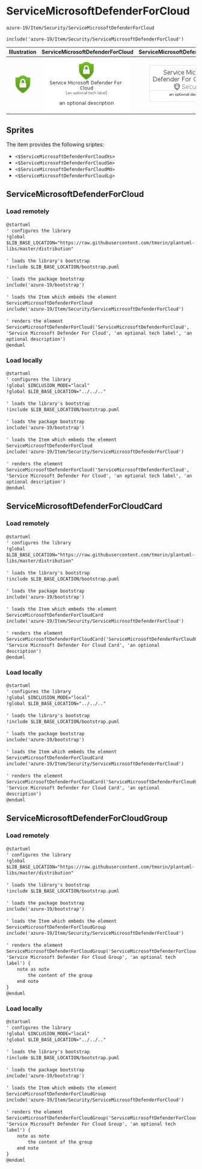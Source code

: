 # ServiceMicrosoftDefenderForCloud


```text
azure-19/Item/Security/ServiceMicrosoftDefenderForCloud
```

```text
include('azure-19/Item/Security/ServiceMicrosoftDefenderForCloud')
```



| Illustration | ServiceMicrosoftDefenderForCloud | ServiceMicrosoftDefenderForCloudCard | ServiceMicrosoftDefenderForCloudGroup |
| :---: | :---: | :---: | :---: |
| ![illustration for Illustration](../../../azure-19/Item/Security/ServiceMicrosoftDefenderForCloud.png) | ![illustration for ServiceMicrosoftDefenderForCloud](../../../azure-19/Item/Security/ServiceMicrosoftDefenderForCloud.Local.png) | ![illustration for ServiceMicrosoftDefenderForCloudCard](../../../azure-19/Item/Security/ServiceMicrosoftDefenderForCloudCard.Local.png) | ![illustration for ServiceMicrosoftDefenderForCloudGroup](../../../azure-19/Item/Security/ServiceMicrosoftDefenderForCloudGroup.Local.png) |



## Sprites
The item provides the following sriptes:

- `<$ServiceMicrosoftDefenderForCloudXs>`
- `<$ServiceMicrosoftDefenderForCloudSm>`
- `<$ServiceMicrosoftDefenderForCloudMd>`
- `<$ServiceMicrosoftDefenderForCloudLg>`





## ServiceMicrosoftDefenderForCloud

### Load remotely
```plantuml
@startuml
' configures the library
!global $LIB_BASE_LOCATION="https://raw.githubusercontent.com/tmorin/plantuml-libs/master/distribution"

' loads the library's bootstrap
!include $LIB_BASE_LOCATION/bootstrap.puml

' loads the package bootstrap
include('azure-19/bootstrap')

' loads the Item which embeds the element ServiceMicrosoftDefenderForCloud
include('azure-19/Item/Security/ServiceMicrosoftDefenderForCloud')

' renders the element
ServiceMicrosoftDefenderForCloud('ServiceMicrosoftDefenderForCloud', 'Service Microsoft Defender For Cloud', 'an optional tech label', 'an optional description')
@enduml
```

### Load locally
```plantuml
@startuml
' configures the library
!global $INCLUSION_MODE="local"
!global $LIB_BASE_LOCATION="../../.."

' loads the library's bootstrap
!include $LIB_BASE_LOCATION/bootstrap.puml

' loads the package bootstrap
include('azure-19/bootstrap')

' loads the Item which embeds the element ServiceMicrosoftDefenderForCloud
include('azure-19/Item/Security/ServiceMicrosoftDefenderForCloud')

' renders the element
ServiceMicrosoftDefenderForCloud('ServiceMicrosoftDefenderForCloud', 'Service Microsoft Defender For Cloud', 'an optional tech label', 'an optional description')
@enduml
```

## ServiceMicrosoftDefenderForCloudCard

### Load remotely
```plantuml
@startuml
' configures the library
!global $LIB_BASE_LOCATION="https://raw.githubusercontent.com/tmorin/plantuml-libs/master/distribution"

' loads the library's bootstrap
!include $LIB_BASE_LOCATION/bootstrap.puml

' loads the package bootstrap
include('azure-19/bootstrap')

' loads the Item which embeds the element ServiceMicrosoftDefenderForCloudCard
include('azure-19/Item/Security/ServiceMicrosoftDefenderForCloud')

' renders the element
ServiceMicrosoftDefenderForCloudCard('ServiceMicrosoftDefenderForCloudCard', 'Service Microsoft Defender For Cloud Card', 'an optional description')
@enduml
```

### Load locally
```plantuml
@startuml
' configures the library
!global $INCLUSION_MODE="local"
!global $LIB_BASE_LOCATION="../../.."

' loads the library's bootstrap
!include $LIB_BASE_LOCATION/bootstrap.puml

' loads the package bootstrap
include('azure-19/bootstrap')

' loads the Item which embeds the element ServiceMicrosoftDefenderForCloudCard
include('azure-19/Item/Security/ServiceMicrosoftDefenderForCloud')

' renders the element
ServiceMicrosoftDefenderForCloudCard('ServiceMicrosoftDefenderForCloudCard', 'Service Microsoft Defender For Cloud Card', 'an optional description')
@enduml
```

## ServiceMicrosoftDefenderForCloudGroup

### Load remotely
```plantuml
@startuml
' configures the library
!global $LIB_BASE_LOCATION="https://raw.githubusercontent.com/tmorin/plantuml-libs/master/distribution"

' loads the library's bootstrap
!include $LIB_BASE_LOCATION/bootstrap.puml

' loads the package bootstrap
include('azure-19/bootstrap')

' loads the Item which embeds the element ServiceMicrosoftDefenderForCloudGroup
include('azure-19/Item/Security/ServiceMicrosoftDefenderForCloud')

' renders the element
ServiceMicrosoftDefenderForCloudGroup('ServiceMicrosoftDefenderForCloudGroup', 'Service Microsoft Defender For Cloud Group', 'an optional tech label') {
    note as note
        the content of the group
    end note
}
@enduml
```

### Load locally
```plantuml
@startuml
' configures the library
!global $INCLUSION_MODE="local"
!global $LIB_BASE_LOCATION="../../.."

' loads the library's bootstrap
!include $LIB_BASE_LOCATION/bootstrap.puml

' loads the package bootstrap
include('azure-19/bootstrap')

' loads the Item which embeds the element ServiceMicrosoftDefenderForCloudGroup
include('azure-19/Item/Security/ServiceMicrosoftDefenderForCloud')

' renders the element
ServiceMicrosoftDefenderForCloudGroup('ServiceMicrosoftDefenderForCloudGroup', 'Service Microsoft Defender For Cloud Group', 'an optional tech label') {
    note as note
        the content of the group
    end note
}
@enduml
```

